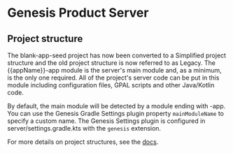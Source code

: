 # Genesis Product Server

## Project structure

The blank-app-seed project has now been converted to a Simplified project structure and the old project structure is now referred to as Legacy.
The {{appName}}-app module is the server's main module and, as a minimum, is the only one required.
All of the project's server code can be put in this module including configuration files, GPAL scripts and other Java/Kotlin code.

By default, the main module will be detected by a module ending with -app. 
You can use the Genesis Gradle Settings plugin property `mainModuleName` to specify a custom name.
The Genesis Settings plugin is configured in server/settings.gradle.kts with the `genesis` extension.

For more details on project structures, see the [docs](https://docs.genesis.global/docs/build-deploy-operate/build/project-structure/).
